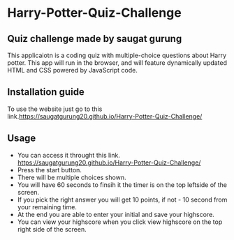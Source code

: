# Harry-Potter-Quiz-Challenge
## Quiz challenge made by saugat gurung
This applicaiotn is a coding quiz with multiple-choice questions about Harry potter. This app will run in the browser, and will feature dynamically updated HTML and CSS powered by JavaScript code.
## Installation guide
 To use the website just go to this link.https://saugatgurung20.github.io/Harry-Potter-Quiz-Challenge/
## Usage
 - You can access it throught this link. https://saugatgurung20.github.io/Harry-Potter-Quiz-Challenge/
 - Press the start button.
 - There will be multiple choices shown.
 - You will have 60 seconds to finsih it the timer is on the top leftside of the screen.
 - If you pick the right answer you will get 10 points, if not - 10 second from your remaining time.
 - At the end you are able to enter your initial and save your highscore.
 - You can view your highscore when you click view highscore on the top right side of the screen.